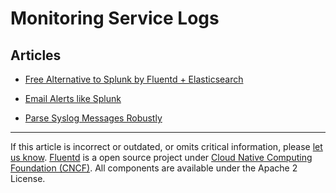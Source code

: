 # Monitoring Service Logs


## Articles
-   [Free Alternative to Splunk by Fluentd + Elasticsearch](/articles/free-alternative-to-splunk-by-fluentd.md)

-   [Email Alerts like Splunk](/articles/splunk-like-grep-and-alert-email.md)

-   [Parse Syslog Messages Robustly](/articles/parse-syslog.md)


------------------------------------------------------------------------

If this article is incorrect or outdated, or omits critical information, please [let us know](https://github.com/fluent/fluentd-docs/issues?state=open).
[Fluentd](http://www.fluentd.org/) is a open source project under [Cloud Native Computing Foundation (CNCF)](https://cncf.io/). All components are available under the Apache 2 License.
